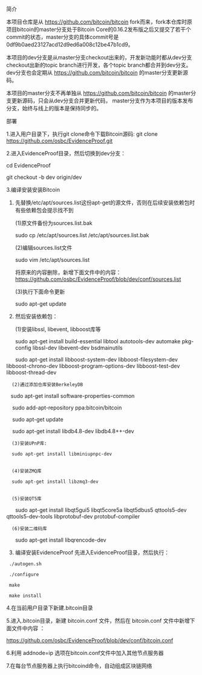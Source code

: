 简介

本项目仓库是从 https://github.com/bitcoin/bitcoin fork而来，fork本仓库时原项目bitcoin的master分支处于Bitcoin Core的0.16.2发布版之后又提交了若干个commit的状态，master分支的具体commit号是0df9b0aed23127acd12d9ed6a008c12be47b1cd9。

本项目的dev分支是从master分支checkout出来的，开发新功能时都从dev分支checkout出新的topic branch进行开发，各个topic branch都合并到dev分支。
dev分支也会定期从 https://github.com/bitcoin/bitcoin 的master分支更新源码。

本项目的master分支不再单独从 https://github.com/bitcoin/bitcoin 的master分支更新源码，只会从dev分支合并更新代码，
master分支作为本项目的版本发布分支，始终与线上的版本是保持同步的。


部署

1.进入用户目录下，执行git clone命令下载Bitcoin源码:
git clone https://github.com/osbc/EvidenceProof.git

2.进入EvidenceProof目录，然后切换到dev分支：

  cd EvidenceProof

  git checkout -b dev origin/dev

3.编译安装安装Bitcoin

  1) 先替换/etc/apt/sources.list这份apt-get的源文件，否则在后续安装依赖包时有些依赖包会提示找不到
  
     (1)原文件备份为sources.list.bak
     
     sudo cp /etc/apt/sources.list /etc/apt/sources.list.bak
     
     (2)编辑sources.list文件
     
     sudo vim /etc/apt/sources.list
     
     将原来的内容删除，新增下面文件中的内容：  
     https://github.com/osbc/EvidenceProof/blob/dev/conf/sources.list

     (3)执行下面命令更新
     
     sudo apt-get update
     
  
  2) 然后安装依赖包：  
  
      (1)安装libssl, libevent, libboost库等
      
      sudo apt-get install build-essential libtool autotools-dev automake pkg-config libssl-dev libevent-dev bsdmainutils
        
      sudo apt-get install libboost-system-dev libboost-filesystem-dev libboost-chrono-dev libboost-program-options-dev libboost-test-dev libboost-thread-dev


      (2)通过添加仓库安装BerkeleyDB
      
      sudo apt-get install software-properties-common
      
      sudo add-apt-repository ppa:bitcoin/bitcoin
      
      sudo apt-get update
      
      sudo apt-get install libdb4.8-dev libdb4.8++-dev
      
    
      (3)安装UPnP库:
      
      sudo apt-get install libminiupnpc-dev
      
      
      (4)安装ZMQ库
      
      sudo apt-get install libzmq3-dev
      
         
      (5)安装QT5库
      
      sudo apt-get install libqt5gui5 libqt5core5a libqt5dbus5 qttools5-dev qttools5-dev-tools libprotobuf-dev protobuf-compiler
    
    
      (6)安装二维码库
      
      sudo apt-get install libqrencode-dev

   3) 编译安装EvidenceProof
     先进入EvidenceProof目录，然后执行：  
     
     ./autogen.sh
     
     ./configure
     
     make
     
     make install
   
4.在当前用户目录下新建.bitcoin目录

5.进入.bitcoin目录，新建 bitcoin.conf 文件，然后在 bitcoin.conf 文件中新增下面文件中内容 ：
  
  https://github.com/osbc/EvidenceProof/blob/dev/conf/bitcoin.conf

6.利用 addnode=ip 选项在bitcoin.conf文件中加入其他节点服务器

7.在每台节点服务器上执行bitcoind命令，自动组成区块链网络




